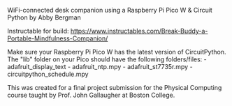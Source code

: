 WiFi-connected desk companion using a Raspberry Pi Pico W & Circuit Python by Abby Bergman

Instructable for build: https://www.instructables.com/Break-Buddy-a-Portable-Mindfulness-Companion/

Make sure your Raspberry Pi Pico W has the latest version of CircuitPython. The "lib" folder on your Pico should have the following folders/files: 
    - adafruit_display_text
    - adafruit_ntp.mpy
    - adafruit_st7735r.mpy
    - circuitpython_schedule.mpy

This was created for a final project submission for the Physical Computing course taught by Prof. John Gallaugher at Boston College.
